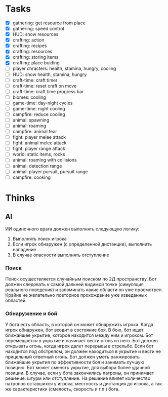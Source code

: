 # Tasks

- [x] gathering: get resource from place
- [x] gathering: speed control
- [x] HUD: show resources
- [x] crafting: action
- [x] crafting: recipes
- [x] crafting: resources
- [x] crafting: storing items
- [x] crafting: place buiding
- [ ] player chracters: health, stamina, hungry, cooling
- [ ] HUD: show health, stamina, hungry
- [ ] craft-time: craft timer
- [ ] craft-time: reset craft on move
- [ ] craft-time: craft time progress bar
- [ ] biomes: cooling
- [ ] game-time: day-night cycles
- [ ] game-time: night cooling
- [ ] campfire: reduce cooling
- [ ] animal: spawning
- [ ] animal: roaming
- [ ] campfire: animal fear
- [ ] fight: player melee attack
- [ ] fight: animal melee attack
- [ ] fight: player range attack
- [ ] world: static items, rocks
- [ ] animal: roaming with collisions
- [ ] animal: detection range
- [ ] animal: player pursuit, pursuit range
- [ ] campfire: cooking

# Thinks

## AI

ИИ одиночного врага должен выполнять следующую логику:
1. Выполнять поиск игрока
2. Если игрок обнаружен (с определенной дистанции), выполнить нападение
3. В случае опасности выполнять отступление

### Поиск 
Поиск осуществляется случайным поиском по 2Д пространству. Бот должен следовать
к самой дальней видимой точке (симуляция реального поведения) и запоминать
какие области он уже просмотрел. Крайне не желательно повторное прохождение уже
изведанных областей.

### Обнаружение и бой
У бота есть область, в которой он может обнаружить игрока. Когда игрок
обнаружен, бот входит в состояние боя. В бою, бот ищет ближайщее укрытие,
которое находится между ним и игроком. Бот перемещается в укрытие и начинает
вести огонь из него.
Бот должен открывать огонь, когда игрок далет перерывы в стрельбе. Если бот
находится под обстрелом, он должен находиться в укрытие и вести не прицельный
ответный огонь.
Бот должен уметь ранжировать ближайшие укрытия по эффективности боя и занимать
лучшую позицию. Бот может сменять укрытие, для выбора более удачной позиции. 
В случае, если у бота закончились патроны, он принимает решение: штурм или
отступление. На решение влияет количество патронов оставшихся у игрока,
местность и дистанция до игрока, а так же характеристики (смелость, скорость и
т.п.) бота.
